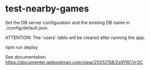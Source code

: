 # test-nearby-games

Set the DB server configuration and the existing DB name in ./config/default.json.

ATTENTION: The 'users' table will be cleared after running the app.

npm run deploy

See documentation https://documenter.getpostman.com/view/20012158/2s9YRCVr3C
